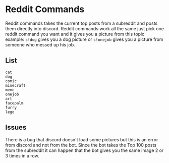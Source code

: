 # Reddit Commands

Reddit commands takes the current top posts from a subreddit and posts them directly into discord. Reddit commands work all the same just pick one reddit command you want and it gives you a picture from this topic example: `s!dog` gives you a dog picture or `s!onejob` gives you a picture from someone who messed up his job.

## List
```
cat
dog
comic
minecraft
meme
onejob
art
facepalm
furry
lego
```
## Issues
There is a bug that discord doesn't load some pictures but this is an error from discord and not from the bot. Since the bot takes the Top 100 posts from the subreddit it can happen that the bot gives you the same image 2 or 3 times in a row.
